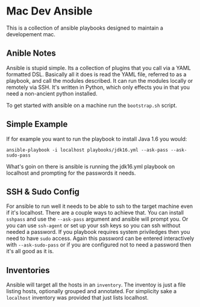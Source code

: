 Mac Dev Ansible
===============
This is a collection of ansible playbooks designed to maintain a developement mac.

Anible Notes
------------
Ansible is stupid simple. Its a collection of plugins that you call via a YAML formatted DSL. Basically all it does is read the YAML file, referred to as a playbook, and call the modules described. It can run the modules locally or remotely via SSH.  It's written in Python, which only effects you in that you need a non-ancient python installed.

To get started with ansible on a machine run the `bootstrap.sh` script.

Simple Example
--------------
If for example you want to run the playbook to install Java 1.6 you would:

    ansible-playbook -i localhost playbooks/jdk16.yml --ask-pass --ask-sudo-pass
   
What's goin on there is ansible is running the jdk16.yml playbook on localhost and prompting for the passwords it needs.

SSH & Sudo Config
-----------------
For ansible to run well it needs to be able to ssh to the target machine even if it's localhost. There are a couple ways to achieve that. You can install `sshpass` and use the `--ask-pass` argument and ansible will prompt you. Or you can use `ssh-agent` or set up your ssh keys so you can ssh without needed a password.  If you playbook requires system priviledges then you need to have `sudo` access. Again this password can be entered interactively with `--ask-sudo-pass` or if you are configured not to need a password then it's all good as it is.

Inventories
-----------
Ansible will target all the hosts in an `inventory`. The inventoy is just a file listing hosts, optionally grouped and annotated. For simplicity sake a `localhost` inventory was provided that just lists localhost.





